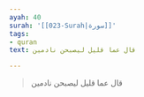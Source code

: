 ```yaml
---
ayah: 40
surah: '[[023-Surah|سورة]]'
tags:
- quran
text: قال عما قليل ليصبحن نادمين

---
```

> قال عما قليل ليصبحن نادمين
